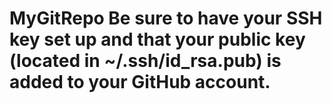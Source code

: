 # MyGitRepo Be sure to have your SSH key set up and that your public key (located in ~/.ssh/id_rsa.pub) is added to your GitHub account.
